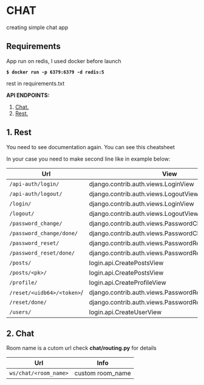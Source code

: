 # CHAT
creating simple chat app
## Requirements
App run on redis, I used docker before launch

**`$ docker run -p 6379:6379 -d redis:5`**

rest in requirements.txt

**API ENDPOINTS:**
1. [ Chat. ](#rest)
2. [ Rest. ](#chat)

<a name="rest"></a>
## 1. Rest


You need to see documentation again. You can see this cheatsheet

In your case you need to make second line like in example below:

Url | View | Name 
--- | --- | --- 
`/api-auth/login/` | django.contrib.auth.views.LoginView | rest_framework:login
`/api-auth/logout/` | django.contrib.auth.views.LogoutView |rest_framework:logout
`/login/` | django.contrib.auth.views.LoginView | login
`/logout/` | django.contrib.auth.views.LogoutView | logout
`/password_change/` | django.contrib.auth.views.PasswordChangeView | password_change
`/password_change/done/` | django.contrib.auth.views.PasswordChangeDoneView | password_change_done
`/password_reset/` | django.contrib.auth.views.PasswordResetView | password_reset
`/password_reset/done/` | django.contrib.auth.views.PasswordResetDoneView | password_reset_done
`/posts/` | login.api.CreatePostsView | post-list
`/posts/<pk>/` | login.api.CreatePostsView | post-detail
`/profile/` | login.api.CreateProfileView | profile-list
`/reset/<uidb64>/<token>`/ | django.contrib.auth.views.PasswordResetConfirmView | password_reset_confirm
`/reset/done/` | django.contrib.auth.views.PasswordResetCompleteView | password_reset_complete
`/users/` | login.api.CreateUserView | user-list


<a name="chat"></a>
## 2. Chat

Room name is a cutom url check **chat/routing.py** for details

Url | Info
-- | --
`ws/chat/<room_name>` | custom room_name
